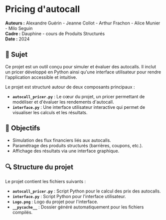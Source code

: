 # Pricing d'autocall

**Auteurs :** Alexandre Guérin - Jeanne Collot - Arthur Frachon - Alice Munier - Milo Seguin  
**Cadre :** Dauphine - cours de Produits Structurés  
**Date :** 2024  

## 📌 Sujet
Ce projet est un outil conçu pour simuler et évaluer des autocalls. Il inclut un pricer développé en Python ainsi qu'une interface utilisateur pour rendre l'application accessible et intuitive.

Le projet est structuré autour de deux composants principaux :
- **`autocall_pricer.py`** : Le cœur du projet, un pricer permettant de modéliser et d'évaluer les rendements d'autocall.
- **`interface.py`** : Une interface utilisateur interactive qui permet de visualiser les calculs et les résultats.

## 🎯 Objectifs
- Simulation des flux financiers liés aux autocalls.
- Paramétrage des produits structurés (barrières, coupons, etc.).
- Affichage des résultats via une interface graphique.

## 🔍 Structure du projet
Le projet contient les fichiers suivants :
- **`autocall_pricer.py`** : Script Python pour le calcul des prix des autocalls.
- **`interface.py`** : Script Python pour l'interface utilisateur.
- **`Logo.png`** : Logo du projet pour l'interface.
- **`__pycache__`** : Dossier généré automatiquement pour les fichiers compilés.

